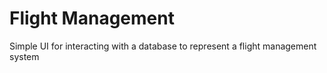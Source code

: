 # Flight Management

Simple UI for interacting with a database to represent a flight management system